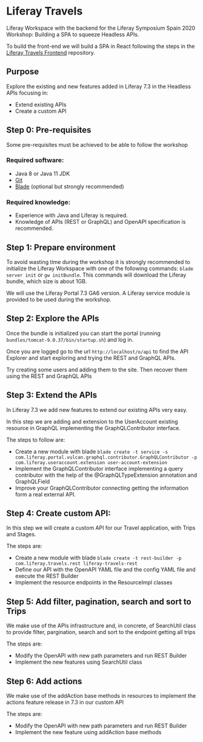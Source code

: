 # Liferay Travels

Liferay Workspace with the backend for the Liferay Symposium Spain 2020 Workshop: Building a SPA to squeeze Headless APIs.

To build the front-end we will build a SPA in React following the steps in the [Liferay Travels Frontend](https://github.com/LuismiBarcos/Liferay-Travels-Frontend) repository.

## Purpose
Explore the existing and new features added in Liferay 7.3 in the Headless APIs focusing in:
- Extend existing APIs
- Create a custom API

## Step 0: Pre-requisites

Some pre-requisites must be achieved to be able to follow the workshop

### Required software: 
* Java 8 or Java 11 JDK
* [Git](https://git-scm.com/)
* [Blade](https://help.liferay.com/hc/en-us/articles/360018164591-Blade-CLI) (optional but strongly recommended)

### Required knowledge:
* Experience with Java and Liferay is required.
* Knowledge of APIs (REST or GraphQL) and OpenAPI specification is recommended.

## Step 1: Prepare environment
To avoid wasting time during the workshop it is strongly recommended to initialize the Liferay Workspace with one of the following commands:
`blade server init` or `gw initBundle`. This commands will download the Liferay bundle, which size is about 1GB.

We will use the Liferay Portal 7.3 GA6 version. A Liferay service module is provided to be used during the workshop.

## Step 2: Explore the APIs
Once the bundle is initialized you can start the portal (running `bundles/tomcat-9.0.37/bin/startup.sh`) and log in.

Once you are logged go to the url `http://localhost/o/api` to find the API Explorer and start exploring and trying the REST and GraphQL APIs.

Try creating some users and adding them to the site. Then recover them using the REST and GraphQL APIs

## Step 3: Extend the APIs
In Liferay 7.3 we add new features to extend our existing APIs very easy.

In this step we are adding and extension to the UserAccount existing resource in GraphQL implementing the GraphQLContributor interface.

The steps to follow are:
- Create a new module with blade `blade create -t service -s com.liferay.portal.vulcan.graphql.contributor.GraphQLContributor -p com.liferay.useraccount.extension user-account-extension`
- Implement the GraphQLContributor interface implementing a query contributor with the help of the @GraphQLTypeExtension annotation and GraphQLField
- Improve your GraphQLContributor connecting getting the information form a real external API.

## Step 4: Create custom API:
In this step we will create a custom API for our Travel application, with Trips and Stages.

The steps are:
- Create a new module with blade `blade create -t rest-builder -p com.liferay.travels.rest liferay-travels-rest`
- Define our API with the OpenAPI YAML file and the config YAML file and execute the REST Builder
- Implement the resource endpoints in the ResourceImpl classes

## Step 5: Add filter, pagination, search and sort to Trips
We make use of the APIs infrastructure and, in concrete, of SearchUtil class to provide filter, pargination, search and sort to the endpoint getting all trips

The steps are:
- Modify the OpenAPI with new path parameters and run REST Builder
- Implement the new features using SearchUtil class

## Step 6: Add actions
We make use of the addAction base methods in resources to implement the actions feature release in 7.3 in our custom API

The steps are:
- Modify the OpenAPI with new path parameters and run REST Builder
- Implement the new feature using addAction base methods

